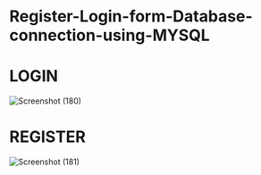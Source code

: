 # Register-Login-form-Database-connection-using-MYSQL

# LOGIN

![Screenshot (180)](https://user-images.githubusercontent.com/79455719/125727789-a8126037-5b28-431c-80f8-952cfd64d5c0.png)

# REGISTER

![Screenshot (181)](https://user-images.githubusercontent.com/79455719/125727975-93ad6727-6d5c-40eb-902f-cc0d39b6ffa0.png)
